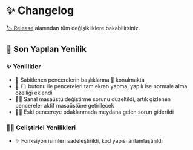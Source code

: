 # ✨ Changelog

[🏷️ Release](https://github.com/yedhrab/YHotkeys/releases) alanından tüm değişikliklere bakabilirsiniz.

## 🚀 Son Yapılan Yenilik

### ✨ Yenilikler

- 📑 Sabitlenen pencerelerin başlıklarına 📌 konulmakta
- 🔳 <kbd>F1</kbd> butonu ile pencereleri tam ekran yapma, yapılı ise normale alma özelliği eklendi
- 👨‍🔧 Sanal masaüstü değiştirme sorunu düzeltildi, artık gizlenen pencereler aktif masaüstüne getirilecek
- 👨‍🔧 Eski pencereye odaklanmada meydana gelen sorun giderildi

### 👨‍💻 Geliştirici Yenilikleri

- ✨ Fonksiyon isimleri sadeleştirildi, kod yapısı anlamlaştırıldı
